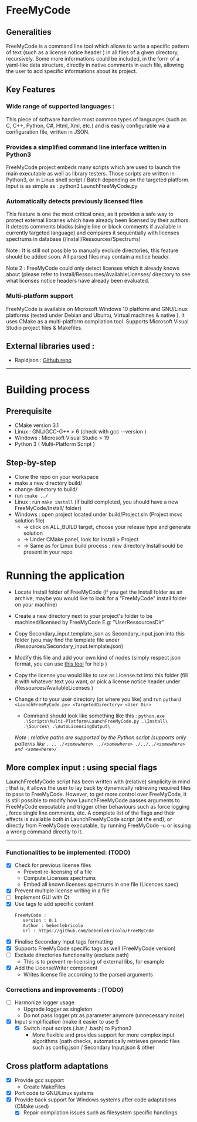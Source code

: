 # FreeMyCode
## Generalities
FreeMyCode is a command line tool which allows to write a specific pattern of text (such as a license notice header ) in all files of a given directory, recursively.
Some more informations could be included, in the form of a yaml-like data structure, directly in native comments in each file, allowing the user to add specific informations about its project.

## Key Features
### Wide range of supported languages :
This piece of software handles most common types of languages (such as C, C++, Python, C#, Html, Xml, etc.) and is easily configurable via a configuration file, written in JSON.

### Provides a simplified command line interface written in Python3
FreeMyCode project embeds many scripts which are used to launch the main executable as well as library testers.
Those scripts are written in Python3, or in Linux shell script / Batch depending on the targeted platform.
Input is as simple as : python3 LaunchFreeMyCode.py <Install directory> <Targeted Directory> <User ressources directory>

### Automatically detects previously licensed files
This feature is one the most critical ones, as it provides a safe way to protect external libraries which have already been licensed by their authors. It detects comments blocks (single line or block comments if available in currently targeted language) and compares it sequentially with licenses spectrums in database (/Install/Ressources/Spectrums)

Note : It is still not possible to manually exclude directories, this feature should be added soon. All parsed files may contain a notice header.

Note 2 : FreeMyCode could only detect licenses which it already knows about (please refer to Install/Ressources/AvailableLicenses/ directory to see what licenses notice headers have already been evaluated.

### Multi-platform support
FreeMyCode is available on Microsoft Windows 10 platform and GNU/Linux platforms (tested under Debian and Ubuntu, Virtual machines &  native ). It uses CMake as a multi-platform compilation tool.
Supports Microsoft Visual Studio project files & Makefiles.
## External libraries used :
  - Rapidjson  : [Github repo](https://github.com/Tencent/rapidjson/)
 ________
# Building process
## Prerequisite
* CMake version 3.1
* Linux : GNU/GCC-G++ > 6  (check with gcc --version )
* Windows : Microsoft Visual Studio > 19
* Python 3 ( Multi-Platform Script )
## Step-by-step
* Clone the repo on your workspace
* make a new directory build/
* change directory to build/
* run ``cmake ../``
* Linux : run ``make install``  (if build completed, you should have a new FreeMyCode/Install/ folder)
* Windows : open project located under build/Project.sln (Project msvc solution file)
    * -> click on ALL_BUILD target, choose your release type and generate solution
    * -> Under CMake panel, look for Install > Project
    * -> Same as for Linux build process :  new directory Install sould be present in your repo
# Running the application
* Locate Install folder of FreeMyCode (if you get the Install folder as an archive, maybe you would like to look for a "FreeMyCode" install folder on your machine)
* Create a new directory next to your project's folder to be machined/licensed by FreeMyCode E.g: "UserRessourcesDir"
* Copy Secondary_input.template.json as Secondary_input.json into this folder (you may find the template file under <InstallFolder>/Ressources/Secondary_input.template.json)
* Modify this file and add your own kind of nodes (simply respect json format, you can use [this tool](https://jsonformatter.curiousconcept.com) for help )
* Copy the license you would like to use as License.txt into this folder (fill it with whatever text you want, or pick a license notice header under <InstallFolder>/Ressources/AvailableLicenses )
* Change dir to your user directory (or where you like) and run 
    ```python3 <LaunchFreeMyCode.py> <TargetedDirectory> <User Dir> ```
  * Command should look like something like this :
    `python.exe .\Scripts\Multi-Platform\LaunchFreeMyCode.py .\Install\ .\Sources\ .\AutoLicensingOutput\ `
  
  *Note : relative paths are supported by the Python script (supports only patterns like `. .. ./<somewhere> ../<somewhere> ./../../<somewhere> and <somewhere>/ `*
 
## More complex input : using special flags
LaunchFreeMyCode script has been written with (relative) simplicity in mind ; that is, it allows the user to lay back by dynamically retrieving required files to pass to FreeMyCode.
However, to get more control over FreeMyCode, it is still possible to modify how LaunchFreeMyCode passes arguments to FreeMyCode executable and trigger other behaviours such as force logging , force single line comments, etc.
A complete list of the flags and their effects is available both in LaunchFreeMyCode script (at the end), or directly from FreeMyCode executable, by running FreeMyCode -u or issuing a wrong command directly to it.

___

### Functionalities to be implemented: (TODO)
- [x] Check for previous license files
   * Prevent re-licensing of a file
   * Compute Licenses spectrums
   * Embed all known licenses spectrums in one file (Licences.spec)
- [x] Prevent multiple license writing in a file
- [ ] Implement GUI with Qt
- [x] Use tags to add specific content
    ```
    FreeMyCode :
       Version : 0.1
       Author : bebenlebricolo
       Url : https://github.com/bebenlebricolo/FreeMyCode
    ```
- [x] Finalise Secondary Input tags formatting
- [x] Supports FreeMyCode specific tags as well (FreeMyCode version)
- [ ] Exclude directories functionality (exclude path) 
   * This is to prevent re-licensing of external libs, for example
- [x] Add the LicenseWriter component
   * Writes license file according to the parsed arguments
  
### Corrections and improvements : (TODO)
- [ ] Harmonize logger usage
     * Upgrade logger as singleton
     * Do not pass logger ptr as parameter anymore (unnecessary noise)
 - [x] Input simplification (make it easier to use !)
     * [x] Switch input scripts (.bat / .bash) to Python3
          - More flexible and provides support for more complex input algorithms (path checks, automatically retrieves generic files such as config.json / Secondary Input.json & other
 
## Cross platform adaptations
- [x] Provide gcc support
     * Create MakeFiles
- [x] Port code to GNU/Linux systems
- [x] Provide back support for Windows systems after code adaptations (CMake used)
     * [x] Repair compilation issues such as filesystem specific handlings
